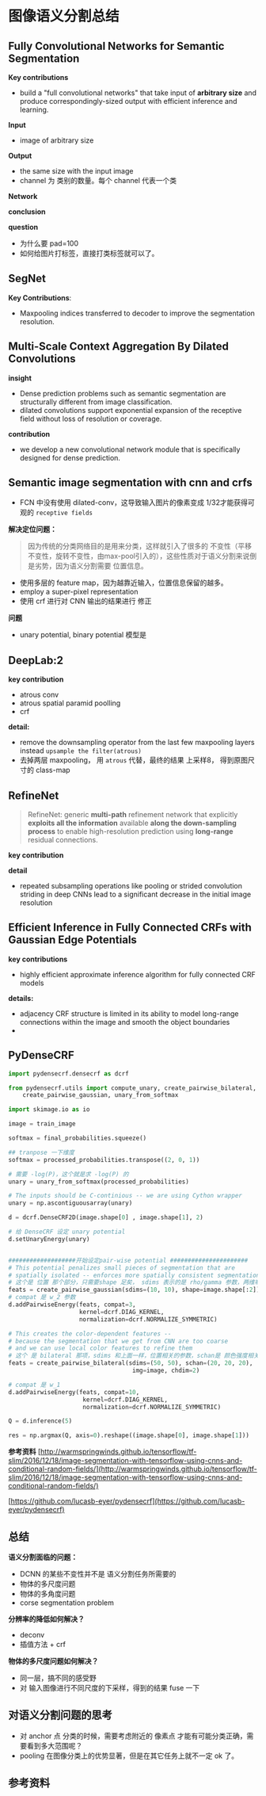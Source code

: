 # 图像语义分割总结



## Fully Convolutional Networks for Semantic Segmentation

**Key contributions**

* build a "full convolutional networks" that take input of **arbitrary size** and produce correspondingly-sized output with efficient inference and learning.

**Input**

* image of arbitrary size

**Output**

* the same size with the input image
* channel 为 类别的数量。每个 channel 代表一个类

**Network**



**conclusion**



**question**

* 为什么要 pad=100
* 如何给图片打标签，直接打类标签就可以了。



## SegNet

**Key Contributions**:

- Maxpooling indices transferred to decoder to improve the segmentation resolution.




## Multi-Scale Context Aggregation By Dilated Convolutions

**insight**

* Dense prediction problems such as semantic segmentation are structurally different from image classification.
* dilated convolutions support exponential expansion of the receptive field without loss of resolution or coverage.

**contribution**

* we develop a new convolutional network module that is specifically designed for dense prediction.




## Semantic image segmentation with cnn and crfs

* FCN 中没有使用 dilated-conv，这导致输入图片的像素变成 1/32才能获得可观的 `receptive fields` 



**解决定位问题：**

> 因为传统的分类网络目的是用来分类，这样就引入了很多的 不变性（平移不变性，旋转不变性，由max-pool引入的），这些性质对于语义分割来说倒是劣势，因为语义分割需要 位置信息。

* 使用多层的 feature map，因为越靠近输入，位置信息保留的越多。
* employ a super-pixel representation
* 使用 crf 进行对 CNN 输出的结果进行 修正



**问题**

* unary potential, binary potential 模型是



## DeepLab:2

**key contribution**

* atrous conv
* atrous spatial paramid poolling
* crf



**detail:**

* remove the downsampling operator from the last few maxpooling layers instead `upsample the filter(atrous)`
* 去掉两层  maxpooling，  用 `atrous` 代替，最终的结果 上采样8， 得到原图尺寸的 class-map




## RefineNet

> RefineNet: generic **multi-path** refinement network that explicitly **exploits all the information** available **along the down-sampling process** to enable high-resolution prediction using **long-range** residual connections.

**key contribution**



**detail**

* repeated subsampling operations like pooling or strided convolution striding in deep CNNs lead to a significant decrease in the initial image resolution




## Efficient Inference in Fully Connected CRFs with Gaussian Edge Potentials

**key contributions**

* highly efficient approximate inference algorithm for fully connected CRF models



**details:**

* adjacency CRF structure is limited in its ability to model long-range connections within the image and smooth the object boundaries
* ​





## PyDenseCRF

```python
import pydensecrf.densecrf as dcrf

from pydensecrf.utils import compute_unary, create_pairwise_bilateral, \
    create_pairwise_gaussian, unary_from_softmax

import skimage.io as io

image = train_image

softmax = final_probabilities.squeeze()

## tranpose 一下维度
softmax = processed_probabilities.transpose((2, 0, 1))

# 需要 -log(P)，这个就是求 -log(P) 的
unary = unary_from_softmax(processed_probabilities)

# The inputs should be C-continious -- we are using Cython wrapper
unary = np.ascontiguousarray(unary)

d = dcrf.DenseCRF2D(image.shape[0] , image.shape[1], 2)

# 给 DenseCRF 设定 unary potential
d.setUnaryEnergy(unary)


###################开始设定pair-wise potential ######################
# This potential penalizes small pieces of segmentation that are
# spatially isolated -- enforces more spatially consistent segmentations
# 这个是 位置 那个部分，只需要shape 足矣， sdims 表示的是 rho/gamma 参数，两维嘛，就两个一样的
feats = create_pairwise_gaussian(sdims=(10, 10), shape=image.shape[:2])
# compat 是 w_2 参数
d.addPairwiseEnergy(feats, compat=3,
                    kernel=dcrf.DIAG_KERNEL,
                    normalization=dcrf.NORMALIZE_SYMMETRIC)

# This creates the color-dependent features --
# because the segmentation that we get from CNN are too coarse
# and we can use local color features to refine them
# 这个 是 bilateral 那项，sdims 和上面一样，位置相关的参数，schan是 颜色强度相关的参数
feats = create_pairwise_bilateral(sdims=(50, 50), schan=(20, 20, 20),
                                   img=image, chdim=2)

# compat 是 w_1
d.addPairwiseEnergy(feats, compat=10,
                     kernel=dcrf.DIAG_KERNEL,
                     normalization=dcrf.NORMALIZE_SYMMETRIC)

Q = d.inference(5)

res = np.argmax(Q, axis=0).reshape((image.shape[0], image.shape[1]))
```

**参考资料**
[http://warmspringwinds.github.io/tensorflow/tf-slim/2016/12/18/image-segmentation-with-tensorflow-using-cnns-and-conditional-random-fields/](http://warmspringwinds.github.io/tensorflow/tf-slim/2016/12/18/image-segmentation-with-tensorflow-using-cnns-and-conditional-random-fields/)

[https://github.com/lucasb-eyer/pydensecrf](https://github.com/lucasb-eyer/pydensecrf)



## 总结

**语义分割面临的问题：**

* DCNN 的某些不变性并不是 语义分割任务所需要的
* 物体的多尺度问题
* 物体的多角度问题
* corse segmentation problem



**分辨率的降低如何解决？**

* deconv
* 插值方法 + crf 



**物体的多尺度问题如何解决？**

* 同一层，搞不同的感受野
* 对 输入图像进行不同尺度的下采样，得到的结果 fuse 一下







## 对语义分割问题的思考

* 对 anchor 点 分类的时候，需要考虑附近的 像素点 才能有可能分类正确，需要看到多大范围呢？
* pooling 在图像分类上的优势显著，但是在其它任务上就不一定 ok 了。


## 参考资料

